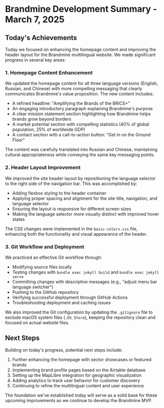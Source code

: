 # Brandmine Development Summary - March 7, 2025

## Today's Achievements

Today we focused on enhancing the homepage content and improving the header layout for the Brandmine multilingual website. We made significant progress in several key areas:

### 1. Homepage Content Enhancement

We updated the homepage content for all three language versions (English, Russian, and Chinese) with more compelling messaging that clearly communicates Brandmine's value proposition. The new content includes:

- A refined headline: "Amplifying the Brands of the BRICS+"
- An engaging introductory paragraph explaining Brandmine's purpose
- A clear mission statement section highlighting how Brandmine helps brands grow beyond borders
- A market potential section with compelling statistics (40% of global population, 25% of worldwide GDP)
- A contact section with a call-to-action button: "Get in on the Ground Floor"

The content was carefully translated into Russian and Chinese, maintaining cultural appropriateness while conveying the same key messaging points.

### 2. Header Layout Improvement

We improved the site header layout by repositioning the language selector to the right side of the navigation bar. This was accomplished by:

- Adding flexbox styling to the header container
- Applying proper spacing and alignment for the site title, navigation, and language selector
- Ensuring the layout is responsive for different screen sizes
- Making the language selector more visually distinct with improved hover states

The CSS changes were implemented in the `basic-colors.css` file, enhancing both the functionality and visual appearance of the header.

### 3. Git Workflow and Deployment

We practiced an effective Git workflow through:

- Modifying source files locally
- Testing changes with `bundle exec jekyll build` and `bundle exec jekyll serve`
- Committing changes with descriptive messages (e.g., "adjust menu bar language switcher")
- Pushing to the GitHub repository
- Verifying successful deployment through GitHub Actions
- Troubleshooting deployment and caching issues

We also improved the Git configuration by updating the `.gitignore` file to exclude macOS system files (`.DS_Store`), keeping the repository clean and focused on actual website files.

## Next Steps

Building on today's progress, potential next steps include:

1. Further enhancing the homepage with sector showcases or featured brands
2. Implementing brand profile pages based on the Airtable database
3. Setting up the MapLibre integration for geographic visualization
4. Adding analytics to track user behavior for customer discovery
5. Continuing to refine the multilingual content and user experience

The foundation we've established today will serve as a solid base for these upcoming improvements as we continue to develop the Brandmine MVP.
